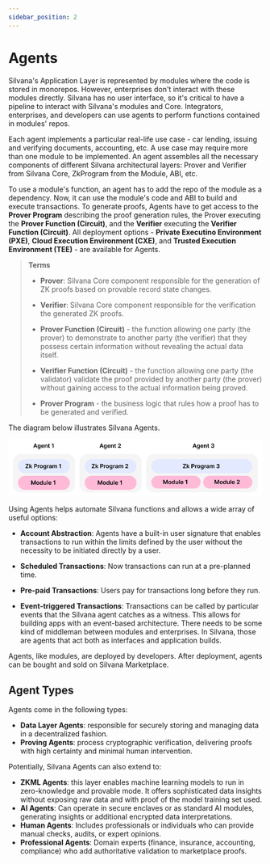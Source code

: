 ```yaml
---
sidebar_position: 2
---
```


# Agents

Silvana's Application Layer is represented by modules where the code is stored in monorepos. However, enterprises don't interact with these modules directly. Silvana has no user interface, so it's critical to have a pipeline to interact with Silvana's modules and Core. Integrators, enterprises, and developers can use agents to perform functions contained in modules' repos.

Each agent implements a particular real-life use case - car lending, issuing and verifying documents, accounting, etc. A use case may require more than one module to be implemented. An agent assembles all the necessary components of different Silvana architectural layers: Prover and Verifier from Silvana Core, ZkProgram from the Module, ABI, etc.

To use a module's function, an agent has to add the repo of the module as a dependency. Now, it can use the module's code and ABI to build and execute transactions. To generate proofs, Agents have to get access to the **Prover Program** describing the proof generation rules, the Prover executing the **Prover Function (Circuit)**, and the **Verifier** executing the **Verifier Function (Circuit)**. All deployment options - **Private Executino Environment (PXE)**, **Cloud Execution Environment (CXE)**, and **Trusted Execution Environment (TEE)** - are available for Agents.

> **Terms**  
>
> * **Prover**: Silvana Core component responsible for the generation of ZK proofs based on provable record state changes.
> 
> * **Verifier**: Silvana Core component responsible for the verification the generated ZK proofs.
> 
> * **Prover Function (Circuit)** - the function allowing one party (the prover) to demonstrate to another party (the verifier) that they possess certain information without revealing the actual data itself.
> 
> * **Verifier Function (Circuit)** - the function allowing one party (the validator) validate the proof provided by another party (the prover) without gaining access to the actual information being proved.
> 
> * **Prover Program** - the business logic that rules how a proof has to be generated and verified.

The diagram below illustrates Silvana Agents.

![Silvana Agents](./img/silvana-agents.png)

Using Agents helps automate Silvana functions and allows a wide array of useful options:

* **Account Abstraction**: Agents have a built-in user signature that enables transactions to run within the limits defined by the user without the necessity to be initiated directly by a user.

* **Scheduled Transactions**: Now transactions can run at a pre-planned time.
* **Pre-paid Transactions**: Users pay for transactions long before they run.
* **Event-triggered Transactions**: Transactions can be called by particular events that the Silvana agent catches as a witness. This allows for building apps with an event-based architecture. There needs to be some kind of middleman between modules and enterprises. In Silvana, those are agents that act both as interfaces and application builds.

Agents, like modules, are deployed by developers. After deployment, agents can be bought and sold on Silvana Marketplace.

## Agent Types

Agents come in the following types:

* **Data Layer Agents**: responsible for securely storing and managing data in a decentralized fashion.
* **Proving Agents**: process cryptographic verification, delivering proofs with high certainty and minimal human intervention.

Potentially, Silvana Agents can also extend to:

* **ZKML Agents**: this layer enables machine learning models to run in zero-knowledge and provable mode. It offers sophisticated data insights without exposing raw data and with proof of the model training set used.
* **AI Agents**: Can operate in secure enclaves or as standard AI modules, generating insights or additional encrypted data interpretations.
* **Human Agents**: Includes professionals or individuals who can provide manual checks, audits, or expert opinions.
* **Professional Agents**: Domain experts (finance, insurance, accounting, compliance) who add authoritative validation to marketplace proofs.